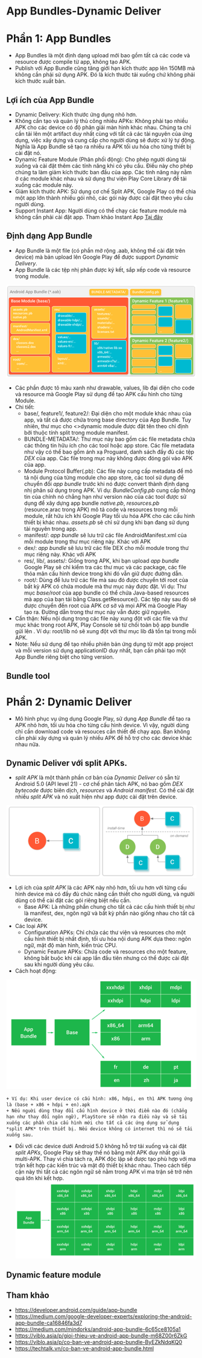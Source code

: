 # App Bundles-Dynamic Deliver
# Phần 1: App Bundles
- App Bundles là một định dạng upload mới bao gồm tất cả các code và resource được compile từ app, không tạo APK.
- Publish với App Bundle cũng tăng giới hạn kích thước app lên 150MB mà không cần phải sử dụng APK. Đó là kích thước tải xuống chứ không phải kích thước xuất bản.
## Lợi ích của App Bundle
- Dynamic Delivery: Kích thước ứng dụng nhỏ hơn.
- Không cần tạo và quản lý thủ công nhiều APKs: Không phải tạo nhiều APK cho các device có độ phân giải màn hình khác nhau. Chúng ta chỉ cần tải lên một artifact duy nhất cùng với tất cả các tài nguyên của ứng dụng, việc xây dựng và cung cấp cho người dùng sẽ được xử lý tự động. Nghĩa là App Bundle sẽ tạo ra nhiều ra APK tối ưu hóa cho từng thiết bị cài đặt nó.
- Dynamic Feature Module (Phân phối động): Cho phép người dùng tải xuống và cài đặt thêm các tính năng khi có yêu cầu. Điều này cho phép chúng ta làm giảm kích thước ban đầu của app. Các tính năng này nằm ở các module khác nhau và sử dụng thư viện Play Core Library để tải xuống các module này.
- Giảm kích thước APK: Sử dụng cơ chế Split APK, Google Play có thể chia một app lớn thành nhiều gói nhỏ, các gói này được cài đặt theo yêu cầu người dùng.
- Support Instant App: Người dùng có thể chạy các feature module mà không cần phải cài đặt app. Tham khảo Instant App 
  <a href="https://viblo.asia/p/android-instant-app-buoc-dot-pha-cho-trai-nghiem-nguoi-dung-XL6lAA0mlek">Tại đây</a>
## Định dạng App Bundle
- App Bundle là một file (có phần mở rộng .aab, không thể cài đặt trên device) mà bản upload lên Google Play để được support *Dynamic Delivery*.
- App Bundle là các tệp nhị phân được ký kết, sắp xếp code và resource trong module.

<img src="images/app_bundle_format.png">

- Các phần được tô màu xanh như drawable, values, lib đại diện cho code và resource mà Google Play sử dụng để tạo APK cấu hình cho từng Module.
- Chi tiết:
	+ base/, feature1/, feature2/: Đại diện cho một module khác nhau của app, và tất cả được chứa trong base directory của App Bundle. Tuy nhiên, thư mục cho <>dynamic module</b> được đặt tên theo chỉ định bởi thuộc tính split trong module manifest.
  	+ BUNDLE-METADATA/: Thư mục này bao gồm các file metadata chứa các thông tin hữu ích cho các tool hoặc app store. Các file metadata như vậy có thể bao gồm ánh xạ Proguard, danh sách đầy đủ các tệp *DEX* của app. Các file trong mục này không được đóng gói vào APK của app.
  	+ Module Protocol Buffer(.pb): Các file này cung cấp metadata để mô tả nội dung của từng module cho app store, các tool sử dụng để chuyển đổi *app bundle* trước khi nó được convert thành định dạng nhị phân sử dụng trong APK. Ví dụ: *BundleConfig.pb* cung cấp thông tin của chính nó chẳng hạn như version nào của các tool được sử dụng để xây dựng app bundle *native.pb*, *resources.pb* (resource.arac trong APK) mô tả code và resources trong mỗi module, rất hữu ích khi Google Play tối ưu hóa APK cho các cấu hình thiết bị khác nhau. *assets.pb* sẽ chỉ sử dụng khi bạn đang sử dụng tài nguyên trong app.
  	+ manifest/: *app bundle* sẽ lưu trữ các file AndroidManifest.xml của mỗi module trong thư mục riêng này. Khác với APK
  	+ dex/: *app bundle* sẽ lưu trữ các file DEX cho mỗi module trong thư mục riêng này. Khác với APK
  	+ res/, lib/, assets/: Giống trong APK, khi bạn upload *app bundle* Google Play sẽ chỉ kiểm tra các thư mục và các package, các file thỏa mãn cấu hình device trong khi đó vẫn giữ được đường dẫn.
  	+ root/: Dùng để lưu trữ các file mà sau đó được chuyển tới root của bất kỳ APK có chứa module mà thư mục này được đặt. Ví dụ: Thư mục *base/root* của app bundle có thể chứa Java-based resources mà app của bạn tải bằng Class.getResource(). Các tệp này sau đó sẽ được chuyển đến root của APK cơ sở và mọi APK mà Google Play tạo ra. Đường dẫn trong thư mục này vẫn được giữ nguyên.
- Cẩn thận: Nếu nội dung trong các file này xung đột với các file và thư mục khác trong root APK, Play Console sẽ từ chối toàn bộ app bundle gửi lên . Ví dụ: root/lib nó sẽ xung đột với thư mục lib đã tồn tại trong mỗi APK.
- Note: Nếu sử dụng để tạo nhiều phiên bản ứng dụng từ một app project và mỗi version sử dụng applicationID duy nhất, bạn cần phải tạo một App Bundle riêng biệt cho từng version.

## Bundle tool

# Phần 2: Dynamic Deliver
- Mô hình phục vụ ứng dụng Google Play, sử dụng *App Bundle* để tạo ra APK nhỏ hơn, tối ưu hóa cho từng cấu hình device. Vì vậy, người dùng chỉ cần download code và resouces cần thiết để chạy app. Bạn không cần phải xây dựng và quản lý nhiều APK để hỗ trợ cho các device khác nhau nữa.

## Dynamic Deliver với split APKs.
- *split APK* là một thành phần cơ bản của *Dynamic Deliver* có sẵn từ Android 5.0 (API level 21) - cơ chế phân tách APK, nó bao gồm *DEX bytecode* được biên dịch, *resources* và *Android manifest*. Có thể cài đặt nhiều *split APK* và nó xuất hiện như app được cài đặt trên device.

<img src="images/dynamic_split_apk.png">

- Lợi ích của *split APK* là các APK này nhỏ hơn, tối ưu hơn với từng cấu hình device mà có đầy đủ chức năng cần thiết cho người dùng, và người dùng có thể cài đặt các gói riêng biệt nếu cần.
	+ Base APK: Là những phần chung cho tất cả các cấu hình thiết bị như là manifest, dex, ngôn ngữ và bất kỳ phần nào giống nhau cho tất cả device.
- Các loại APK
	+ Configuration APKs: Chỉ chứa các thư viện và resources cho một cấu hình thiết bị nhất định, tối ưu hóa nội dung APK dựa theo: ngôn ngữ, mật độ màn hình, kiến trúc CPU.
	+ Dynamic Feature APKs: Chứa code và resources cho một feature, không bắt buộc khi cài app lần đầu tiên nhưng có thể được cài đặt sau khi người dùng yêu cầu.
- Cách hoạt động:

<img src="images/split_apk.png">

	+ Ví dụ: Khi user device có cấu hình: x86, hdpi, en thì APK tương ứng là (base + x86 + hdpi + en).apk
	+ Nếu nguời dùng thay đổi cấu hình device ở thời điểm nào đó (chẳng hạn như thay đổi ngôn ngữ), PlayStore sẽ nhận ra điều này và sẽ tải xuống các phần chia cấu hình mới cho tất cả các ứng dụng sử dụng *split APK* trên thiết bị. Nếu device không có internet thì nó sẽ tải xuống sau.
- Đối với các device dưới Android 5.0 không hỗ trợ tải xuống và cài đặt *split APKs*, Google Play sẽ thay thế nó bằng một APK duy nhất gọi là multi-APK. Thay vì chia tách ra, APK độc lập sẽ được tạo phù hợp với ma trận kết hợp các kiến trúc và mật độ thiết bị khác nhau. Theo cách tiếp cận này thì tất cả các ngôn ngữ sẽ nằm trong APK vì ma trận sẽ trở nên quá lớn khi kết hợp.
	<img src="images/lower21.png">

## Dynamic feature module

## Tham khảo
- https://developer.android.com/guide/app-bundle
- https://medium.com/google-developer-experts/exploring-the-android-app-bundle-ca16846fa3d7
- https://medium.com/mindorks/android-app-bundle-6c65ce8105a1
- https://viblo.asia/p/gioi-thieu-ve-android-app-bundle-m68Z00r6ZkG
- https://viblo.asia/p/co-ban-ve-android-app-bundle-ByEZkNdqKQ0
- https://techtalk.vn/co-ban-ve-android-app-bundle.html
